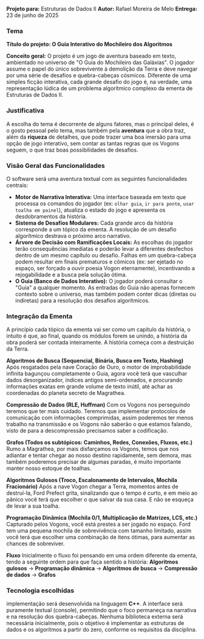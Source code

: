 **Projeto para:** Estruturas de Dados II
**Autor:** Rafael Moreira de Melo
**Entrega:** 23 de junho de 2025
### Tema  

**Título do projeto: O Guia Interativo do Mochileiro dos Algoritmos**

**Conceito geral:** O projeto é um jogo de aventura baseado em texto, ambientado no universo de "O Guia do Mochileiro das Galáxias". O jogador assume o papel do único sobrevivente à demolição da Terra e deve navegar por uma série de desafios e quebra-cabeças cósmicos. Diferente de uma simples ficção interativa, cada grande desafio do jogo é, na verdade, uma representação lúdica de um problema algorítmico complexo da ementa de Estruturas de Dados II.

### Justificativa  

A escolha do tema é decorrente de alguns fatores, mas o principal deles, é o gosto pessoal pelo tema, mas também pela **aventura** que a obra traz, além da **riqueza** de detalhes, que pode trazer uma boa imersão para uma opção de jogo interativo, sem contar as tantas regras que os Vogons seguem, o que traz boas possibilidades de desafios.

### Visão Geral das Funcionalidades

O software será uma aventura textual com as seguintes funcionalidades centrais:

- **Motor de Narrativa Interativa:** Uma interface baseada em texto que processa os comandos do jogador (ex: `olhar guia`, `ir para ponte`, `usar toalha em painel`), atualiza o estado do jogo e apresenta os desdobramentos da história.
- **Sistema de Desafios Modulares:** Cada grande arco da história corresponde a um tópico da ementa. A resolução de um desafio algorítmico destrava o próximo arco narrativo.
- **Árvore de Decisão com Ramificações Locais:** As escolhas do jogador terão consequências imediatas e poderão levar a diferentes desfechos dentro de um mesmo capítulo ou desafio. Falhas em um quebra-cabeça podem resultar em finais prematuros e cômicos (ex: ser ejetado no espaço, ser forçado a ouvir poesia Vogon eternamente), incentivando a rejogabilidade e a busca pela solução ótima.
- **O Guia (Banco de Dados Interativo):** O jogador poderá consultar o "Guia" a qualquer momento. As entradas do Guia não apenas fornecem contexto sobre o universo, mas também podem conter dicas (diretas ou indiretas) para a resolução dos desafios algorítmicos.

### Integração da Ementa

A princípio cada tópico da ementa vai ser como um capítulo da história, o intuito é que, ao final, quando os módulos forem se unindo, a história da obra poderá ser contada inteiramente. A história começa com a destruição da Terra.

**Algoritmos de Busca (Sequencial, Binária, Busca em Texto, Hashing)**
Após resgatados pela nave Coração de Ouro, o motor de improbabilidade infinita bagunçou completamente o Guia, agora você terá que vasculhar dados desorganizador, índices antigos semi-ordenados, e procurando informações exatas em grande volume de texto inútil, até achar as coordenadas do planeta secreto de Magrathea.

**Compressão de Dados (RLE, Huffman)**
Com os Vogons nos perseguindo teremos que ter mais cuidado. Teremos que implementar protocolos de comunicação com informações comprimidas, assim poderemos ter menos trabalho na transmissão e os Vogons não saberão o que estamos falando, visto de para a descompressão precisamos saber a codificação. 

**Grafos (Todos os subtópicos: Caminhos, Redes, Conexões, Fluxos, etc.)**
Rumo a Magrathea, por mais disfarçamos os Vogons, temos que nos adiantar e tentar chegar ao nosso destino rapidamente, sem demora, mas também poderemos precisar de algumas paradas, é muito importante manter nosso estoque de toalhas.

**Algoritmos Gulosos (Troco, Escalonamento de Intervalos, Mochila Fracionário)**
Após a nave Vogon chegar a Terra, momentos antes de destruí-la, Ford Prefect grita, sinalizando que o tempo é curto, e em meio ao pânico você terá que escolher o que salvar da sua casa. E não se esqueça de levar a sua toalha.

**Programação Dinâmica (Mochila 0/1, Multiplicação de Matrizes, LCS, etc.)**
Capturado pelos Vogons, você está prestes a ser jogado no espaço. Ford tem uma pequena mochila de sobrevivência com tamanho limitado, assim você terá que escolher uma combinação de itens ótimas, para aumentar as chances de sobreviver.

**Fluxo**
Inicialmente o fluxo foi pensando em uma ordem diferente da ementa, tendo a seguinte ordem para que faça sentido a história:
**Algoritmos gulosos** -> **Programação dinâmica** -> **Algoritmos de busca** -> **Compressão de dados** -> **Grafos**

### Tecnologia escolhidas

implementação será desenvolvida na linguagem **C++**. A interface será puramente textual (console), permitindo que o foco permaneça na narrativa e na resolução dos quebra-cabeças. Nenhuma biblioteca externa será necessária inicialmente, pois o objetivo é implementar as estruturas de dados e os algoritmos a partir do zero, conforme os requisitos da disciplina.
